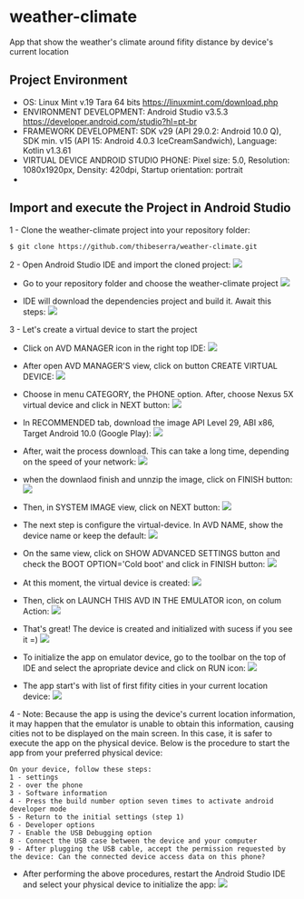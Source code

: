 # weather-climate
App that show the weather's climate around fifity distance by device's current location

## Project Environment
- OS: Linux Mint v.19 Tara 64 bits   https://linuxmint.com/download.php
- ENVIRONMENT DEVELOPMENT: Android Studio v3.5.3   https://developer.android.com/studio?hl=pt-br
- FRAMEWORK DEVELOPMENT: SDK v29 (API 29.0.2: Android 10.0 Q), SDK min. v15 (API 15: Android 4.0.3 IceCreamSandwich), Language: Kotlin v1.3.61
- VIRTUAL DEVICE ANDROID STUDIO PHONE: Pixel size: 5.0, Resolution: 1080x1920px, Density: 420dpi, Startup orientation: portrait
-
## Import and execute the Project in Android Studio
1 - Clone the weather-climate project into your repository folder:

```sh
$ git clone https://github.com/thibeserra/weather-climate.git
```

2 - Open Android Studio IDE and import the cloned project:
![](app/src/readme/_1-open_android_studio.png)

- Go to your repository folder and choose the weather-climate project
![](app/src/readme/_2-select_project_into_repository.png)

- IDE will download the dependencies project and build it. Await this steps:
![](app/src/readme/_3-build_project_step.png)

3 - Let's create a virtual device to start the project
 - Click on AVD MANAGER icon in the right top IDE:
 ![](app/src/readme/_4-click_avd_manager_icon.png)

 - After open AVD MANAGER'S view, click on button CREATE VIRTUAL DEVICE:
 ![](app/src/readme/_5-create-virtual-device.png)

 - Choose in menu CATEGORY, the PHONE option. After, choose Nexus 5X virtual device and click in NEXT button:
 ![](app/src/readme/_6-nexus_5x_virtual_device.png)

 - In RECOMMENDED tab, download the image API Level 29, ABI x86, Target Android 10.0 (Google Play):
  ![](app/src/readme/_7-view-system-image-download.png)

  - After, wait the process download. This can take a long time, depending on the speed of your network:
  ![](app/src/readme/_8-download-device-image.png)

  - when the downlaod finish and unnzip the image, click on FINISH button:
  ![](app/src/readme/_9-finish-download-device-image.png)

  - Then, in SYSTEM IMAGE view, click on NEXT button:
  ![](app/src/readme/_10-next-button.png)

  - The next step is configure the virtual-device. In AVD NAME, show the device name or keep the default:
  ![](app/src/readme/_11-virtual-device-config.png)

  - On the same view, click on SHOW ADVANCED SETTINGS button and check the BOOT OPTION='Cold boot' and click in FINISH button:
  ![](app/src/readme/_12-show-adv-settings.png)

  - At this moment, the virtual device is created:
  ![](app/src/readme/_13-virtual-device-created.png)

  - Then, click on LAUNCH THIS AVD IN THE EMULATOR icon, on colum Action:
  ![](app/src/readme/_14-start-nexus-5-virtual-dev.png)

  - That's great! The device is created and initialized with sucess if you see it =)
  ![](app/src/readme/_15-nexus-5-virtual-dev-started.png)

  - To initialize the app on emulator device, go to the toolbar on the top of IDE and select the apropriate device and click on RUN icon:
  ![](app/src/readme/_16-start-app-by-nexus5.png)

  - The app start's with list of first fifity cities in your current location device:
  ![](app/src/readme/_17-weather-app-initialized.png)


4 - Note: Because the app is using the device's current location information, it may happen that the emulator is unable to obtain this information, causing cities not to be displayed on the main screen.
    In this case, it is safer to execute the app on the physical device. Below is the procedure to start the app from your preferred physical device:

    On your device, follow these steps:
    1 - settings
    2 - over the phone
    3 - Software information
    4 - Press the build number option seven times to activate android developer mode
    5 - Return to the initial settings (step 1)
    6 - Developer options
    7 - Enable the USB Debugging option
    8 - Connect the USB case between the device and your computer
    9 - After plugging the USB cable, accept the permission requested by the device: Can the connected device access data on this phone?

  - After performing the above procedures, restart the Android Studio IDE and select your physical device to initialize the app:
  ![](app/src/readme/_18-select-physical-device.png)